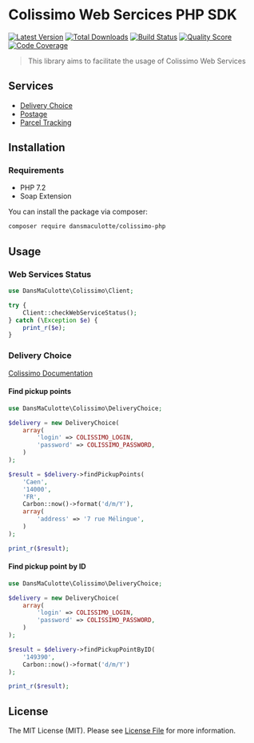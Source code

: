 # Colissimo Web Sercices PHP SDK

[![Latest Version](https://img.shields.io/packagist/v/DansMaCulotte/colissimo-php.svg?style=flat-square)](https://packagist.org/packages/dansmaculotte/colissimo-php)
[![Total Downloads](https://img.shields.io/packagist/dt/DansMaCulotte/colissimo-php.svg?style=flat-square)](https://packagist.org/packages/dansmaculotte/colissimo-php)
[![Build Status](https://img.shields.io/travis/DansMaCulotte/colissimo-php/master.svg?style=flat-square)](https://travis-ci.org/dansmaculotte/colissimo-php)
[![Quality Score](https://img.shields.io/scrutinizer/g/DansMaCulotte/colissimo-php.svg?style=flat-square)](https://scrutinizer-ci.com/g/dansmaculotte/colissimo-php)
[![Code Coverage](https://img.shields.io/coveralls/github/DansMaCulotte/colissimo-php.svg?style=flat-square)](https://coveralls.io/github/dansmaculotte/colissimo-php)

> This library aims to facilitate the usage of Colissimo Web Services

## Services

- [Delivery Choice](https://www.colissimo.entreprise.laposte.fr/system/files/imagescontent/docs/spec_ws_livraison.pdf)
- [Postage](https://www.colissimo.entreprise.laposte.fr/system/files/imagescontent/docs/spec_ws_affranchissement.pdf)
- [Parcel Tracking](https://www.colissimo.entreprise.laposte.fr/system/files/imagescontent/docs/spec_ws_suivi.pdf)

## Installation

### Requirements

- PHP 7.2
- Soap Extension

You can install the package via composer:

``` bash
composer require dansmaculotte/colissimo-php
```

## Usage

### Web Services Status

```php
use DansMaCulotte\Colissimo\Client;

try {
    Client::checkWebServiceStatus();
} catch (\Exception $e) {
    print_r($e);
}
```

### Delivery Choice

[Colissimo Documentation](https://www.colissimo.entreprise.laposte.fr/system/files/imagescontent/docs/spec_ws_livraison.pdf
)

#### Find pickup points

```php
use DansMaCulotte\Colissimo\DeliveryChoice;

$delivery = new DeliveryChoice(
    array(
        'login' => COLISSIMO_LOGIN,
        'password' => COLISSIMO_PASSWORD,
    )
);

$result = $delivery->findPickupPoints(
    'Caen',
    '14000',
    'FR',
    Carbon::now()->format('d/m/Y'),
    array(
        'address' => '7 rue Mélingue',
    )
);

print_r($result);
```

#### Find pickup point by ID

```php
use DansMaCulotte\Colissimo\DeliveryChoice;

$delivery = new DeliveryChoice(
    array(
        'login' => COLISSIMO_LOGIN,
        'password' => COLISSIMO_PASSWORD,
    )
);

$result = $delivery->findPickupPointByID(
    '149390',
    Carbon::now()->format('d/m/Y')
);

print_r($result);
```

## License

The MIT License (MIT). Please see [License File](LICENSE.md) for more information.
